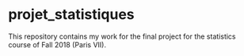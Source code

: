 # projet_statistiques
This repository contains my work for the final project for the statistics course of Fall 2018 (Paris VII).